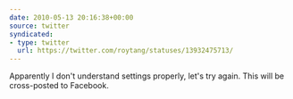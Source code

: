 ```yaml
---
date: 2010-05-13 20:16:38+00:00
source: twitter
syndicated:
- type: twitter
  url: https://twitter.com/roytang/statuses/13932475713/
---
```


Apparently I don't understand settings properly, let's try again. This will be cross-posted to Facebook.